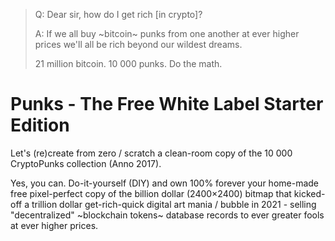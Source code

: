
> Q: Dear sir, how do I get rich [in crypto]?
>
> A: If we all buy ~bitcoin~ punks from one another
> at ever higher prices we'll all be rich beyond our wildest dreams.
>
> 21 million bitcoin. 10 000 punks. Do the math.



# Punks - The Free White Label Starter Edition

Let's (re)create from zero / scratch a clean-room
copy of the 10 000 CryptoPunks collection (Anno 2017).

Yes, you can. Do-it-yourself (DIY) and
own 100% forever your home-made free pixel-perfect copy
of the billion dollar (2400×2400) bitmap
that kicked-off
a trillion dollar get-rich-quick digital art
mania / bubble in 2021 -
selling "decentralized" ~blockchain tokens~
database records
to ever greater fools at ever higher prices.






